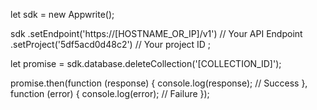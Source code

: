 let sdk = new Appwrite();

sdk
    .setEndpoint('https://[HOSTNAME_OR_IP]/v1') // Your API Endpoint
    .setProject('5df5acd0d48c2') // Your project ID
;

let promise = sdk.database.deleteCollection('[COLLECTION_ID]');

promise.then(function (response) {
    console.log(response); // Success
}, function (error) {
    console.log(error); // Failure
});